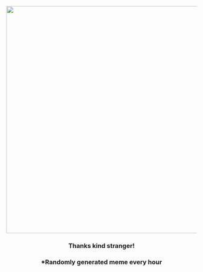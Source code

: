 <p align="center">
        <img src="https://i.redd.it/dghsuihhguq81.gif" width="600" height="600">
        </p>
        <h3 align="center">Thanks kind stranger!</h3>
        <h3 align="center">*Randomly generated meme every hour</h3>
    
